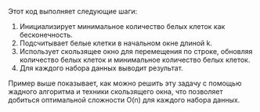 Этот код выполняет следующие шаги:
1. Инициализирует минимальное количество белых клеток как бесконечность.
2. Подсчитывает белые клетки в начальном окне длиной k.
3. Использует скользящее окно для перемещения по строке, обновляя количество белых клеток и минимальное количество белых клеток.
4. Для каждого набора данных выводит результат.

Пример выше показывает, как можно решить эту задачу с помощью жадного алгоритма и техники скользящего окна, что позволяет добиться оптимальной сложности O(n) для каждого набора данных.
